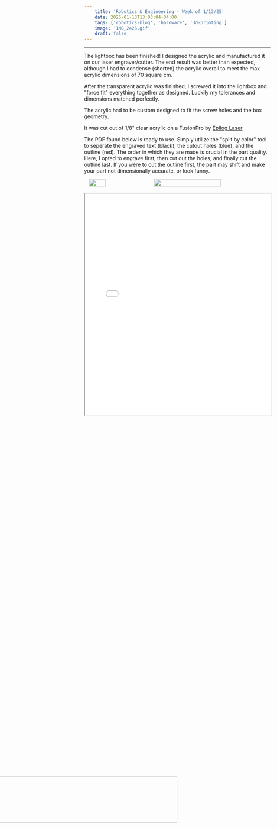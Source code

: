 ```yaml
---
    title: 'Robotics & Engineering - Week of 1/13/25'
    date: 2025-01-13T13:03:04-04:00
    tags: ['robotics-blog', 'hardware', '3d-printing']
    image: 'IMG_2426.gif'
    draft: false
---
```


---

The lightbox has been finished! I designed the acrylic and manufactured it on our laser engraver/cutter. The end result was better than expected, although I had to condense (shorten) the acrylic overall to meet the max acrylic dimensions of 70 square cm.

After the transparent acrylic was finished, I screwed it into the lightbox and "force fit" everything together as designed. Luckily my tolerances and dimensions matched perfectly.

The acrylic had to be custom designed to fit the screw holes and the box geometry.

It was cut out of 1/8" clear acrylic on a FusionPro by <a href="epiloglaser.com">Epilog Laser</a>

The PDF found below is ready to use. Simply utilize the "split by color" tool to seperate the engraved text (black), the cutout holes (blue), and the outline (red). The order in which they are made is crucial in the part quality. Here, I opted to engrave first, then cut out the holes, and finally cut the outline last. If you were to cut the outline first, the part may shift and make your part not dimensionally accurate, or look funny.
<br>

<div style="display: flex;">
    <br>
    <img 
        onclick="window.location.href=this.src;" 
        style="display: block; margin-left: auto; margin-right: auto; width: 30%;" 
        src="/posts/1-13-25/overall.jpg">
    </img>
    <img 
        onclick="window.location.href=this.src;" 
        style="display: block; margin-left: auto; margin-right: auto; width: 60%;" 
        src="/posts/1-13-25/closeup.jpg">
    </img>
    <br>
</div>

<br>
<iframe src="/posts/1-13-25/layout.pdf" width="100%" height="600px"></iframe>

<div>
    <img onclick="window.location.href=this.src;" style="display: block; margin-left: auto; margin-right: auto; width: 50%; transform: rotate(270deg);" src="/posts/1-13-25/IMG_2428.gif"/></img>
    <br>
</div>
